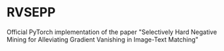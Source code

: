 # RVSEPP
Official PyTorch implementation of the paper "Selectively Hard Negative Mining for Alleviating Gradient Vanishing in Image-Text Matching"
